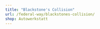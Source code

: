 ```yaml
---
title: "Blackstone's Collision"
url: /federal-way/blackstones-collision/
shop: Autowerkstatt
---
```

